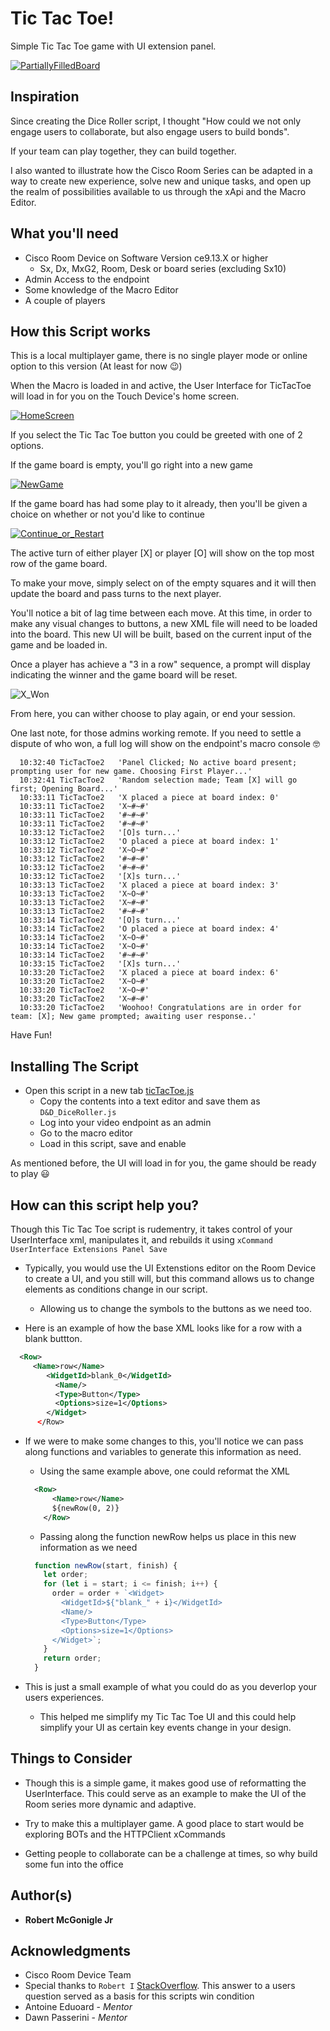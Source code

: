 # Tic Tac Toe!
Simple Tic Tac Toe game with UI extension panel.

[![PartiallyFilledBoard](./05_BoardFilling.png)](#)

## Inspiration

Since creating the Dice Roller script, I thought "How could we not only engage users to collaborate, but also engage users to build bonds".

If your team can play together, they can build together.

I also wanted to illustrate how the Cisco Room Series can be adapted in a way to create new experience, solve new and unique tasks, and open up the realm of possibilities available to us through the xApi and the Macro Editor.

## What you'll need

* Cisco Room Device on Software Version ce9.13.X or higher
  * Sx, Dx, MxG2, Room, Desk or board series (excluding Sx10)
* Admin Access to the endpoint
* Some knowledge of the Macro Editor
* A couple of players

## How this Script works

This is a local multiplayer game, there is no single player mode or online option to this version (At least for now :wink:)

When the Macro is loaded in and active, the User Interface for TicTacToe will load in for you on the Touch Device's home screen.

[![HomeScreen](./01_Home.png)](#)

If you select the Tic Tac Toe button you could be greeted with one of 2 options.

If the game board is empty, you'll go right into a new game

[![NewGame](./02_NewGame.png)](#)

If the game board has had some play to it already, then you'll be given a choice on whether or not you'd like to continue

[![Continue_or_Restart](./08_ContinueFromLast.png)](#)

The active turn of either player [X] or player [O] will show on the top most row of the game board.

To make your move, simply select on of the empty squares and it will then update the board and pass turns to the next player.

You'll notice a bit of lag time between each move. At this time, in order to make any visual changes to buttons, a new XML file will need to be loaded into the board. This new UI will be built, based on the current input of the game and be loaded in.

Once a player has achieve a "3 in a row" sequence, a prompt will display indicating the winner and the game board will be reset.

![X_Won](./06_XWon.png)

From here, you can wither choose to play again, or end your session.

One last note, for those admins working remote. If you need to settle a dispute of who won, a full log will show on the endpoint's macro console :nerd_face:

```
  10:32:40 TicTacToe2	'Panel Clicked; No active board present; prompting user for new game. Choosing First Player...'
  10:32:41 TicTacToe2	'Random selection made; Team [X] will go first; Opening Board...'
  10:33:11 TicTacToe2	'X placed a piece at board index: 0'
  10:33:11 TicTacToe2	'X~#~#'
  10:33:11 TicTacToe2	'#~#~#'
  10:33:11 TicTacToe2	'#~#~#'
  10:33:12 TicTacToe2	'[O]s turn...'
  10:33:12 TicTacToe2	'O placed a piece at board index: 1'
  10:33:12 TicTacToe2	'X~O~#'
  10:33:12 TicTacToe2	'#~#~#'
  10:33:12 TicTacToe2	'#~#~#'
  10:33:12 TicTacToe2	'[X]s turn...'
  10:33:13 TicTacToe2	'X placed a piece at board index: 3'
  10:33:13 TicTacToe2	'X~O~#'
  10:33:13 TicTacToe2	'X~#~#'
  10:33:13 TicTacToe2	'#~#~#'
  10:33:14 TicTacToe2	'[O]s turn...'
  10:33:14 TicTacToe2	'O placed a piece at board index: 4'
  10:33:14 TicTacToe2	'X~O~#'
  10:33:14 TicTacToe2	'X~O~#'
  10:33:14 TicTacToe2	'#~#~#'
  10:33:15 TicTacToe2	'[X]s turn...'
  10:33:20 TicTacToe2	'X placed a piece at board index: 6'
  10:33:20 TicTacToe2	'X~O~#'
  10:33:20 TicTacToe2	'X~O~#'
  10:33:20 TicTacToe2	'X~#~#'
  10:33:20 TicTacToe2	'Woohoo! Congratulations are in order for team: [X]; New game prompted; awaiting user response..'
```

Have Fun!

## Installing The Script
* Open this script in a new tab [ticTacToe.js](https://github.com/Bobby-McGonigle/Cisco-RoomDevice-Macro-Projects-Examples/blob/master/Games/TicTacToe/ticTacToe.js)
  * Copy the contents into a text editor and save them as ```D&D_DiceRoller.js```
  * Log into your video endpoint as an admin
  * Go to the macro editor
  * Load in this script, save and enable

As mentioned before, the UI will load in for you, the game should be ready to play :smiley:

## How can this script help you?

Though this Tic Tac Toe script is rudementry, it takes control of your UserInterface xml, manipulates it, and rebuilds it using ```xCommand UserInterface Extensions Panel Save```
* Typically, you would use the UI Extenstions editor on the Room Device to create a UI, and you still will, but this command allows us to change elements as conditions change in our script.
  * Allowing us to change the symbols to the buttons as we need too.

* Here is an example of how the base XML looks like for a row with a blank buttton.
```xml
  <Row>
     <Name>row</Name>
        <WidgetId>blank_0</WidgetId>
          <Name/>
          <Type>Button</Type>
          <Options>size=1</Options>
        </Widget>
      </Row>
```

* If we were to make some changes to this, you'll notice we can pass along functions and variables to generate this information as need.

  * Using the same example above, one could reformat the XML

  ```xml
    <Row>
        <Name>row</Name>
        ${newRow(0, 2)}
      </Row>
  ```

  * Passing along the function newRow helps us place in this new information as we need

  ```javascript
    function newRow(start, finish) {
      let order;
      for (let i = start; i <= finish; i++) {
        order = order + `<Widget>
          <WidgetId>${"blank_" + i}</WidgetId>
          <Name/>
          <Type>Button</Type>
          <Options>size=1</Options>
        </Widget>`;
      }
      return order;
    }
  ```
* This is just a small example of what you could do as you deverlop your users experiences.
  * This helped me simplify my Tic Tac Toe UI and this could help simplify your UI as certain key events change in your design.

## Things to Consider

* Though this is a simple game, it makes good use of reformatting the UserInterface. This could serve as an example to make the UI of the Room series more dynamic and adaptive.

* Try to make this a multiplayer game. A good place to start would be exploring BOTs and the HTTPClient xCommands

* Getting people to collaborate can be a challenge at times, so why build some fun into the office

## Author(s)

* **Robert McGonigle Jr**

## Acknowledgments

* Cisco Room Device Team
* Special thanks to ```Robert I``` [StackOverflow](https://stackoverflow.com/questions/45703381/javascript-tic-tac-toe-how-to-loop-through-win-condition). This answer to a users question served as a basis for this scripts win condition
* Antoine Eduoard - *Mentor*
* Dawn Passerini - *Mentor*
